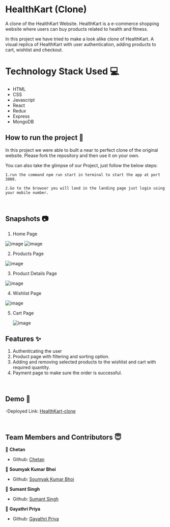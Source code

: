 # HealthKart (Clone)

<p>A clone of the HealthKart Website. HealthKart is a e-commerce shopping website where users can buy products related to health and fitness.</p>
  
  <p>In this project we have tried to make a look alike clone of HealthKart. A visual replica of HealthKart with user authentication, adding products to cart, wishlist and checkout. </p>
  
  # Technology Stack Used 💻
- HTML
- CSS
- Javascript
- React
- Redux
- Express
- MongoDB

## How to run the project 📑

In this project we were able to built a near to perfect clone of the original website. Please fork the repository and then use it on your own.

You can also take the glimpse of our Project, just follow the below steps:

    1.run the command npm run start in terminal to start the app at port 3000.

    2.Go to the browser you will land in the landing page just login using your mobile number.

<br>

## Snapshots 📷

1. Home Page

  ![image](https://user-images.githubusercontent.com/96833994/162036216-b823fdd5-51e8-459c-82b3-d005fc1e15cb.png)
  ![image](https://user-images.githubusercontent.com/96833994/162036386-3e332d71-b15d-4793-b34a-5485011c6463.png)
  
2. Products Page

  ![image](https://user-images.githubusercontent.com/96833994/162036457-20e59f02-4deb-46f3-9b4a-a6c1135b0b60.png)
  
3. Product Details Page

  ![image](https://user-images.githubusercontent.com/96833994/162036544-6bfc9e76-810d-4742-a146-e247565c5ae6.png)
  
4. Wishlist Page
  
  ![image](https://user-images.githubusercontent.com/96833994/162036692-76b2253a-8a80-403f-9c7a-a92855e28b1b.png)
  
5. Cart Page

   ![image](https://user-images.githubusercontent.com/96833994/162036834-ad1335f9-cb74-470d-8fdb-cba6363967e4.png)
  
  
  
  
## Features ✨

1. Authenticating the user
1. Product page with filtering and sorting option. 
2. Adding and removing selected products to the wishlist and cart with required quantity.
3. Payment page to make sure the order is successful.
<br/>

## Demo 🎥

-Deployed Link: [HealthKart-clone](https://healthkart-mu.vercel.app/)


<br/>

## Team Members and Contributors 😇

👤 **Chetan**

- Github: [Chetan](https://github.com/devchetan123)

👤 **Soumyak Kumar Bhoi**

- Github: [Soumyak Kumar Bhoi](https://github.com/skbhoi2001)

👤 **Sumant Singh**

- Github: [Sumant Singh](https://github.com/sumant236)

👤 **Gayathri Priya**

- Github: [Gayathri Priya](https://github.com/gayathripriyaG)


